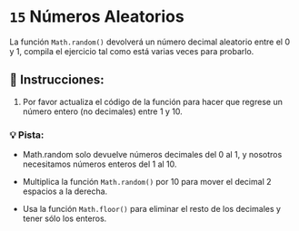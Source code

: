 # `15` Números Aleatorios 

La función `Math.random()` devolverá un número decimal aleatorio entre el 0 y 1, compila el ejercicio tal como está varias veces para probarlo.

## :pencil: Instrucciones:

1. Por favor actualiza el código de la función para hacer que regrese un número entero (no decimales) entre 1 y 10.

### 💡 Pista:

* Math.random solo devuelve números decimales del 0 al 1, y nosotros necesitamos números enteros del 1 al 10. 

* Multiplica la función `Math.random()` por 10 para mover el decimal 2 espacios a la derecha.

* Usa la función  `Math.floor()` para eliminar el resto de los decimales y tener sólo los enteros.

